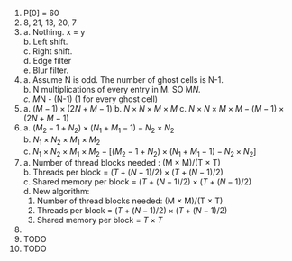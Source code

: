 1. P[0] = 60
2. 8, 21, 13, 20, 7
3. a. Nothing. x = y  
    b. Left shift.  
    c. Right shift.  
    d. Edge filter  
    e. Blur filter.  
4. a. Assume N is odd. The number of ghost cells is N-1.  
    b. N multiplications of every entry in M. SO M*N.   
    c. M*N - (N-1) (1 for every ghost cell)
5. a. $(M-1) \times (2N+M-1)$
    b. $N\times N\times M\times M$
    c.  $N\times N\times M\times M  - (M-1)\times(2N+M-1)$  
6. a. $(M_2 - 1+ N_2) \times (N_1 + M_1 - 1) - N_2 \times N_2$  
    b. $N_1\times N_2 \times M_1 \times M_2$  
    c. $N_1\times N_2 \times M_1 \times M_2 - [(M_2 - 1+ N_2) \times (N_1 + M_1 - 1) - N_2 \times N_2]$
7. a. Number of thread blocks needed : (M $\times$ M)/(T $\times$ T)    
b. Threads per block = $(T + (N-1)/2) \times (T + (N-1)/2)$   
c.  Shared memory per block = $(T + (N-1)/2) \times (T + (N-1)/2)$  
d. New algorithm:
    1. Number of thread blocks needed:  (M $\times$ M)/(T $\times$ T)   
    2. Threads per block = $(T + (N-1)/2) \times (T + (N-1)/2)$  
    3. Shared memory per block = $T \times T$  
8. 
9. TODO
10. TODO